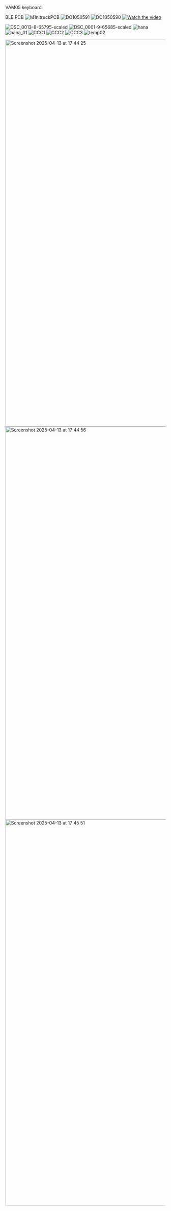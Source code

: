 VAM05 keyboard

BLE PCB
![M1nitruckPCB](https://github.com/user-attachments/assets/ba2b6e9f-e94a-4dd9-ad06-bfb309733221)
![DO1050591](https://github.com/user-attachments/assets/a847e213-82e7-4e05-80a8-6a4e7c226822)
![DO1050590](https://github.com/user-attachments/assets/90faf69d-e296-4b16-a9a9-82fabb80c278)
[![Watch the video](https://img.youtube.com/vi/nf2Lfo7mWOo/0.jpg)](https://www.youtube.com/watch?v=nf2Lfo7mWOo)


![DSC_0013-8-65795-scaled](https://github.com/user-attachments/assets/3dc1a79a-b5ad-4a7a-a082-ab194cb446c3)
![DSC_0001-9-65685-scaled](https://github.com/user-attachments/assets/1d008564-a652-4259-8105-f2f83fa5281a)
![hana](https://github.com/user-attachments/assets/98f0eb48-7472-43f8-834d-5b19ace1df45)
![hana_01](https://github.com/user-attachments/assets/272f1091-af54-493d-a2d2-629bd7025444)
![CCC1](https://github.com/user-attachments/assets/64db1936-0225-4a75-ba63-46c4045e9729)
![CCC2](https://github.com/user-attachments/assets/0fa6f59f-3934-443f-853b-fd58100480dd)
![CCC3](https://github.com/user-attachments/assets/b7c5e86f-66f4-43c7-b093-38dc2c7025ca)
![temp02](https://github.com/user-attachments/assets/71c1524f-0ac5-4b88-ba92-bf0bba417beb)

<img width="1214" alt="Screenshot 2025-04-13 at 17 44 25" src="https://github.com/user-attachments/assets/c4248766-e111-4f2b-b26e-3d2e9693577b" />
<img width="1233" alt="Screenshot 2025-04-13 at 17 44 56" src="https://github.com/user-attachments/assets/bcf5f2e1-f674-4e67-911c-cd08fd3d65ee" />
<img width="1212" alt="Screenshot 2025-04-13 at 17 45 51" src="https://github.com/user-attachments/assets/1624c532-b242-422f-8671-2bff79f89fc1" />


